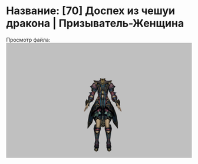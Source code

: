 # Название: [70] Доспех из чешуи дракона | Призыватель-Женщина

Просмотр файла:
![p090006.png](p090006.png)